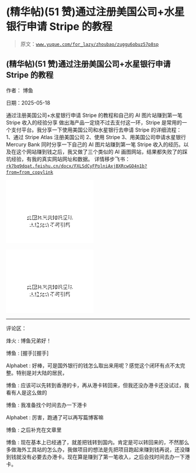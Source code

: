 # (精华帖)(51 赞)通过注册美国公司+水星银行申请 Stripe 的教程

> 原文：[`www.yuque.com/for_lazy/zhoubao/zuggu6obuz57p8sp`](https://www.yuque.com/for_lazy/zhoubao/zuggu6obuz57p8sp)

## (精华帖)(51 赞)通过注册美国公司+水星银行申请 Stripe 的教程

作者： 博鱼

日期：2025-05-18

通过注册美国公司+水星银行申请 Stripe 的教程和自己的 AI 图片站赚到第一笔 Stripe 收入的经验分享
做出海产品一定绕不过去支付这一环，Stripe 是常用的一个支付平台。我分享一下使用美国公司和水星银行去申请 Stripe 的详细流程： 1、通过 Stripe
Atlas 注册美国公司 2、使用 Stripe 3、用美国公司申请水星银行 Mercury Bank
同时分享一下自己的 AI 图片站赚到第一笔 Stripe 收入的经历。以及在这个网站赚到钱之后，我又做了三个类似的 AI 画图网站，结果都失败了的踩坑经验，有我的真实网站网址和数据。
详情移步飞书：[`rk7bq9dqat.feishu.cn/docx/FXLSdCyFPolniAxjBXRcwGO4n1b?from=from_copylink`](https://rk7bq9dqat.feishu.cn/docx/FXLSdCyFPolniAxjBXRcwGO4n1b?from=from_copylink)

![](img/f5ffb69d2ec058ab93b0dac24ed3d724.png "None")

![](img/811aff377fdaeba845ae7fdcb9c02cce.png "None")

* * *

评论区：

烽火 : 博鱼兄弟好！

博鱼 : [握手][握手]

Alphabet : 好棒，可是国外银行的钱怎么取出来用呢？感觉这个闭环有点不太完整。特别是对大陆的居民，

博鱼 : 应该可以先转到香港的卡，再从港卡转回来，但我还没办港卡还没试过，我看有人是这么做的

博鱼 : 我准备找个时间去办一下港卡

Alphabet : 厉害，跑通了可以再写篇博客嘛

博鱼 : 之后补充在文章里

博鱼 : 现在基本上已经通了，就差把钱转到国内。肯定是可以转回来的，不然那么多做海外工具站的怎么办，我做项目的想法是先把项目跑起来赚到钱再说，还没赚到钱就没有必要去办港卡。现在算是赚到了第一笔收入，之后会找时间去办一下港卡。